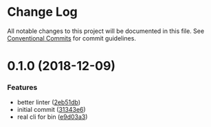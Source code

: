 # Change Log

All notable changes to this project will be documented in this file.
See [Conventional Commits](https://conventionalcommits.org) for commit guidelines.

# 0.1.0 (2018-12-09)


### Features

* better linter ([2eb51db](https://github.com/Dapp-Stack/Dapp-Stack/commit/2eb51db))
* initial commit ([31343e6](https://github.com/Dapp-Stack/Dapp-Stack/commit/31343e6))
* real cli for bin ([e9d03a3](https://github.com/Dapp-Stack/Dapp-Stack/commit/e9d03a3))
